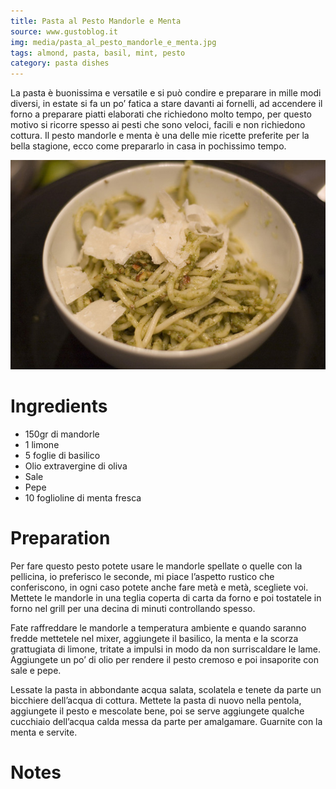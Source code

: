 ```yaml
---
title: Pasta al Pesto Mandorle e Menta
source: www.gustoblog.it
img: media/pasta_al_pesto_mandorle_e_menta.jpg
tags: almond, pasta, basil, mint, pesto
category: pasta dishes
---
```


La pasta è buonissima e versatile e si può condire e preparare in mille modi diversi, in estate si fa un po’ fatica a stare davanti ai fornelli, ad accendere il forno a preparare piatti elaborati che richiedono molto tempo, per questo motivo si ricorre spesso ai pesti che sono veloci, facili e non richiedono cottura. Il pesto mandorle e menta è una delle mie ricette preferite per la bella stagione, ecco come prepararlo in casa in pochissimo tempo.

![Pasta al Pesto Mandorle e Menta](media/pasta_al_pesto_mandorle_e_menta.jpg)

Ingredients
===========

* 150gr di mandorle
* 1 limone
* 5 foglie di basilico
* Olio extravergine di oliva
* Sale
* Pepe
* 10 foglioline di menta fresca

Preparation
===========

Per fare questo pesto potete usare le mandorle spellate o quelle con la pellicina, io preferisco le seconde, mi piace l’aspetto rustico che conferiscono, in ogni caso potete anche fare metà e metà, scegliete voi. Mettete le mandorle in una teglia coperta di carta da forno e poi tostatele in forno nel grill per una decina di minuti controllando spesso.

Fate raffreddare le mandorle a temperatura ambiente e quando saranno fredde mettetele nel mixer, aggiungete il basilico, la menta e la scorza grattugiata di limone, tritate a impulsi in modo da non surriscaldare le lame. Aggiungete un po’ di olio per rendere il pesto cremoso e poi insaporite con sale e pepe.

Lessate la pasta in abbondante acqua salata, scolatela e tenete da parte un bicchiere dell’acqua di cottura. Mettete la pasta di nuovo nella pentola, aggiungete il pesto e mescolate bene, poi se serve aggiungete qualche cucchiaio dell’acqua calda messa da parte per amalgamare. Guarnite con la menta e servite.

Notes
=====
